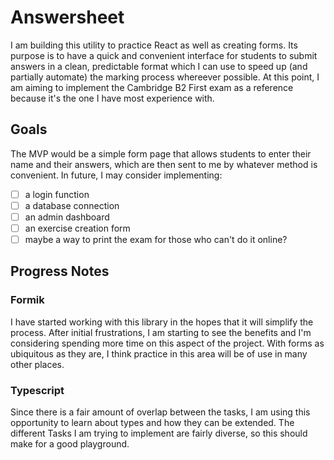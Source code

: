 # Answersheet

I am building this utility to practice React as well as creating forms. Its purpose is to have a quick and convenient interface for students to submit answers in a clean, predictable format which I can use to speed up (and partially automate) the marking process whereever possible. At this point, I am aiming to implement the Cambridge B2 First exam as a reference because it's the one I have most experience with.

## Goals

The MVP would be a simple form page that allows students to enter their name and their answers, which are then sent to me by whatever method is convenient. In future, I may consider implementing:

- [ ] a login function
- [ ] a database connection
- [ ] an admin dashboard
- [ ] an exercise creation form
- [ ] maybe a way to print the exam for those who can't do it online?

## Progress Notes

### Formik

I have started working with this library in the hopes that it will simplify the process. After initial frustrations, I am starting to see the benefits and I'm considering spending more time on this aspect of the project. With forms as ubiquitous as they are, I think practice in this area will be of use in many other places.

### Typescript

Since there is a fair amount of overlap between the tasks, I am using this opportunity to learn about types and how they can be extended. The different Tasks I am trying to implement are fairly diverse, so this should make for a good playground.
